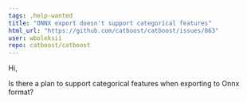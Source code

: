 ```yaml
---
tags: ,help-wanted
title: "ONNX export doesn't support categorical features"
html_url: "https://github.com/catboost/catboost/issues/863"
user: wboleksii
repo: catboost/catboost
---
```


Hi,

Is there a plan to support categorical features when exporting to Onnx format?
